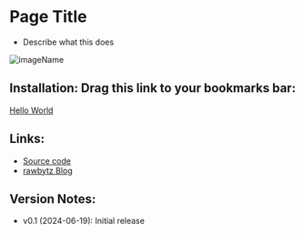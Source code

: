# Page Title
- Describe what this does

![imageName]()

## Installation: Drag this link to your bookmarks bar:

<!-- Special #setup editing instrucions go here -->
 <a href="javascript:(function (){alert('Hello world')})();">Hello World</a>


## Links:
- [Source code]()
- [rawbytz Blog](https://rawbytz.wordpress.com)


## Version Notes:
- v0.1 (2024-06-19): Initial release

<!-- 
LINKS REFERENCING THIS

Move xtras.text info here if necessary
 -->
